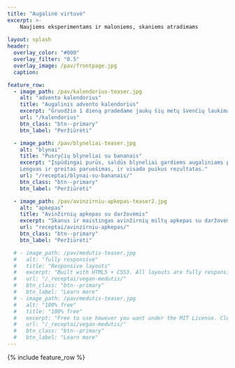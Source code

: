 ```yaml
---
title: "Augalinė virtuvė"
excerpt: >-
    Naujiems eksperimentams ir maloniems, skaniems atradimams 
   
layout: splash
header:
  overlay_color: "#000"
  overlay_filter: "0.5"
  overlay_image: /pav/frontpage.jpg
  caption:

feature_row:
  - image_path: /pav/kalendorius-teaser.jpg
    alt: "advento kalendorius"
    title: "Augalinis advento kalendorius"
    excerpt: "Gruodžio 1 dieną pradedame jaukų šių metų švenčių laukimą. Kasdien atversime po vieną kalendoriaus langelį idėjų pilnam ir lengvam šventiniam pasiruošimui bei Kalėdinės nuotaikos kūrimui."
    url: "/kalendorius"
    btn_class: "btn--primary"
    btn_label: "Peržiūrėti"

  - image_path: /pav/blyneliai-teaser.jpg
    alt: "blynai"
    title: "Pusryčių blyneliai su bananais"
    excerpt: "Įspūdingai purūs, saldūs blyneliai gardiems augaliniams pusryčiams.
    Lengvas ir greitas paruošimas, ir visada puikus rezultatas."
    url: "/receptai/blynai-su-bananais/"
    btn_class: "btn--primary"
    btn_label: "Peržiūrėti"

  - image_path: /pav/avinzirniu-apkepas-teaser2.jpg
    alt: "apkepas"
    title: "Avinžirnių apkepas su daržovėmis"
    excerpt: "Skanus ir maistingas avinžirnių miltų apkepas su daržovėmis. Su šiuo receptu galite drąsiai eksperimentuoti ir kaskart derinti vis naujus, skirtingus priedus."
    url: "receptai/avinzirniu-apkepas/"
    btn_class: "btn--primary"
    btn_label: "Peržiūrėti"

  # - image_path: /pav/medutis-teaser.jpg
  #   alt: "fully responsive"
  #   title: "Responsive layouts"
  #   excerpt: "Built with HTML5 + CSS3. All layouts are fully responsive with helpers to augment your content."
  #   url: "/_receptai/vegan-medutis/"
  #   btn_class: "btn--primary"
  #   btn_label: "Learn more"
  # - image_path: /pav/medutis-teaser.jpg
  #   alt: "100% free"
  #   title: "100% free"
  #   excerpt: "Free to use however you want under the MIT License. Clone it, fork it, customize it... whatever!"
  #   url: "/_receptai/vegan-medutis/"
  #   btn_class: "btn--primary"
  #   btn_label: "Learn more"      
---
```


{% include feature_row %}
